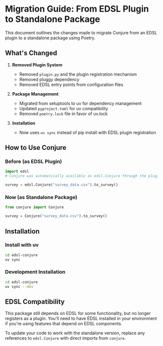 # Migration Guide: From EDSL Plugin to Standalone Package

This document outlines the changes made to migrate Conjure from an EDSL plugin to a standalone package using Poetry.

## What's Changed

1. **Removed Plugin System**
   - Removed `plugin.py` and the plugin registration mechanism
   - Removed pluggy dependency
   - Removed EDSL entry points from configuration files

2. **Package Management**
   - Migrated from setuptools to uv for dependency management
   - Updated `pyproject.toml` for uv compatibility
   - Removed `poetry.lock` file in favor of uv.lock

3. **Installation**
   - Now uses `uv sync` instead of pip install with EDSL plugin registration

## How to Use Conjure

### Before (as EDSL Plugin)

```python
import edsl
# Conjure was automatically available as edsl.Conjure through the plugin system

survey = edsl.Conjure("survey_data.csv").to_survey()
```

### Now (as Standalone Package)

```python
from conjure import Conjure

survey = Conjure("survey_data.csv").to_survey()
```

## Installation

### Install with uv

```bash
cd edsl-conjure
uv sync
```

### Development Installation

```bash
cd edsl-conjure
uv sync --dev
```

## EDSL Compatibility

This package still depends on EDSL for some functionality, but no longer registers as a plugin. You'll need to have EDSL installed in your environment if you're using features that depend on EDSL components.

To update your code to work with the standalone version, replace any references to `edsl.Conjure` with direct imports from `conjure`.